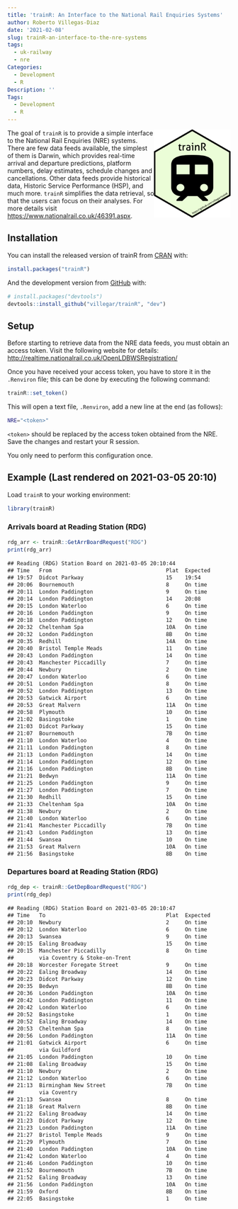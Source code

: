 ```yaml
---
title: 'trainR: An Interface to the National Rail Enquiries Systems'
author: Roberto Villegas-Diaz
date: '2021-02-08'
slug: trainR-an-interface-to-the-nre-systems
tags:
  - uk-railway
  - nre
Categories:
  - Development
  - R
Description: ''
Tags:
  - Development
  - R
---
```


<img src="https://raw.githubusercontent.com/villegar/trainR/main/inst/images/logo.png" alt="logo" align="right" height=200px/>

The goal of `trainR` is to provide a simple interface to the 
National Rail Enquiries (NRE) systems. There are few data feeds 
available, the simplest of them is Darwin, which provides real-time 
arrival and departure predictions, platform numbers, delay estimates, 
schedule changes and cancellations. Other data feeds provide historical 
data, Historic Service Performance (HSP), and much more. `trainR` 
simplifies the data retrieval, so that the users can focus on their 
analyses. For more details visit 
https://www.nationalrail.co.uk/46391.aspx.

## Installation

You can install the released version of trainR from [CRAN](https://CRAN.R-project.org) with:

``` r
install.packages("trainR")
```

And the development version from [GitHub](https://github.com/) with:

``` r
# install.packages("devtools")
devtools::install_github("villegar/trainR", "dev")
```

## Setup
Before starting to retrieve data from the NRE data feeds, you must obtain an access token. 
Visit the following website for details: http://realtime.nationalrail.co.uk/OpenLDBWSRegistration/

Once you have received your access token, you have to store it in the `.Renviron` file; this can be 
done by executing the following command:


```r
trainR::set_token()
```

This will open a text file, `.Renviron`, add a new line at the end (as follows):

```bash
NRE="<token>"
```

`<token>` should be replaced by the access token obtained from the NRE. Save the changes and restart 
your R session.

You only need to perform this configuration once.

## Example (Last rendered on 2021-03-05 20:10)

Load `trainR` to your working environment:

```r
library(trainR)
```

### Arrivals board at Reading Station (RDG)


```r
rdg_arr <- trainR::GetArrBoardRequest("RDG")
print(rdg_arr)
```

```
## Reading (RDG) Station Board on 2021-03-05 20:10:44
## Time   From                                    Plat  Expected
## 19:57  Didcot Parkway                          15    19:54
## 20:06  Bournemouth                             8     On time
## 20:11  London Paddington                       9     On time
## 20:14  London Paddington                       14    20:08
## 20:15  London Waterloo                         6     On time
## 20:16  London Paddington                       9     On time
## 20:18  London Paddington                       12    On time
## 20:32  Cheltenham Spa                          10A   On time
## 20:32  London Paddington                       8B    On time
## 20:35  Redhill                                 14A   On time
## 20:40  Bristol Temple Meads                    11    On time
## 20:43  London Paddington                       14    On time
## 20:43  Manchester Piccadilly                   7     On time
## 20:44  Newbury                                 2     On time
## 20:47  London Waterloo                         6     On time
## 20:51  London Paddington                       8     On time
## 20:52  London Paddington                       13    On time
## 20:53  Gatwick Airport                         6     On time
## 20:53  Great Malvern                           11A   On time
## 20:58  Plymouth                                10    On time
## 21:02  Basingstoke                             1     On time
## 21:03  Didcot Parkway                          15    On time
## 21:07  Bournemouth                             7B    On time
## 21:10  London Waterloo                         4     On time
## 21:11  London Paddington                       8     On time
## 21:13  London Paddington                       14    On time
## 21:14  London Paddington                       12    On time
## 21:16  London Paddington                       8B    On time
## 21:21  Bedwyn                                  11A   On time
## 21:25  London Paddington                       9     On time
## 21:27  London Paddington                       7     On time
## 21:30  Redhill                                 15    On time
## 21:33  Cheltenham Spa                          10A   On time
## 21:38  Newbury                                 2     On time
## 21:40  London Waterloo                         6     On time
## 21:41  Manchester Piccadilly                   7B    On time
## 21:43  London Paddington                       13    On time
## 21:44  Swansea                                 10    On time
## 21:53  Great Malvern                           10A   On time
## 21:56  Basingstoke                             8B    On time
```

### Departures board at Reading Station (RDG)


```r
rdg_dep <- trainR::GetDepBoardRequest("RDG")
print(rdg_dep)
```

```
## Reading (RDG) Station Board on 2021-03-05 20:10:47
## Time   To                                      Plat  Expected
## 20:10  Newbury                                 2     On time
## 20:12  London Waterloo                         6     On time
## 20:13  Swansea                                 9     On time
## 20:15  Ealing Broadway                         15    On time
## 20:15  Manchester Piccadilly                   8     On time
##        via Coventry & Stoke-on-Trent           
## 20:18  Worcester Foregate Street               9     On time
## 20:22  Ealing Broadway                         14    On time
## 20:23  Didcot Parkway                          12    On time
## 20:35  Bedwyn                                  8B    On time
## 20:36  London Paddington                       10A   On time
## 20:42  London Paddington                       11    On time
## 20:42  London Waterloo                         6     On time
## 20:52  Basingstoke                             1     On time
## 20:52  Ealing Broadway                         14    On time
## 20:53  Cheltenham Spa                          8     On time
## 20:56  London Paddington                       11A   On time
## 21:01  Gatwick Airport                         6     On time
##        via Guildford                           
## 21:05  London Paddington                       10    On time
## 21:08  Ealing Broadway                         15    On time
## 21:10  Newbury                                 2     On time
## 21:12  London Waterloo                         6     On time
## 21:13  Birmingham New Street                   7B    On time
##        via Coventry                            
## 21:13  Swansea                                 8     On time
## 21:18  Great Malvern                           8B    On time
## 21:22  Ealing Broadway                         14    On time
## 21:23  Didcot Parkway                          12    On time
## 21:23  London Paddington                       11A   On time
## 21:27  Bristol Temple Meads                    9     On time
## 21:29  Plymouth                                7     On time
## 21:40  London Paddington                       10A   On time
## 21:42  London Waterloo                         4     On time
## 21:46  London Paddington                       10    On time
## 21:52  Bournemouth                             7B    On time
## 21:52  Ealing Broadway                         13    On time
## 21:56  London Paddington                       10A   On time
## 21:59  Oxford                                  8B    On time
## 22:05  Basingstoke                             1     On time
```
